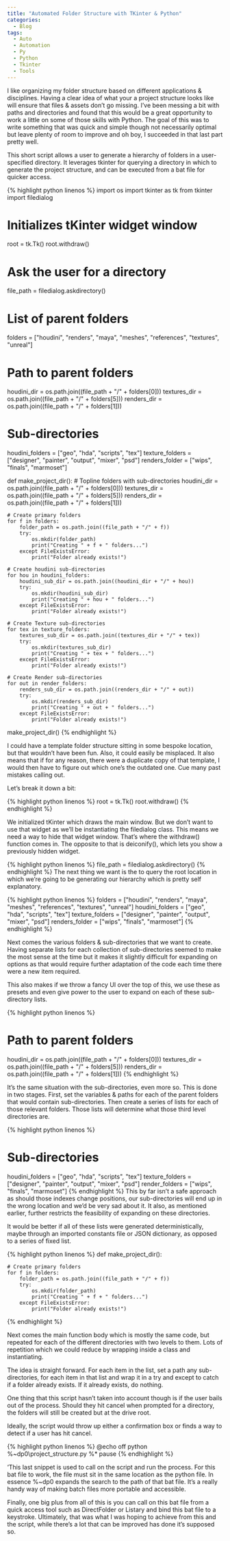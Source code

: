 ```yaml
---
title: "Automated Folder Structure with TKinter & Python"
categories:
  - Blog
tags:
  - Auto
  - Automation
  - Py
  - Python
  - Tkinter
  - Tools
---
```


I like organizing my folder structure based on different applications & disciplines. Having a clear idea of what your a project structure looks like will ensure that files & assets don’t go missing. I’ve been messing a bit with paths and directories and found that this would be a great opportunity to work a little on some of those skills with Python. The goal of this was to write something that was quick and simple though not necessarily optimal but leave plenty of room to improve and oh boy, I succeeded in that last part pretty well.

This short script allows a user to generate a hierarchy of folders in a user-specified directory. It leverages tkinter for querying a directory in which to generate the project structure, and can be executed from a bat file for quicker access.

{% highlight python linenos %}
import os
import tkinter as tk
from tkinter import filedialog
 
# Initializes tKinter widget window
root = tk.Tk()
root.withdraw()
 
# Ask the user for a directory
file_path = filedialog.askdirectory()
 
# List of parent folders
folders = ["houdini", "renders", "maya", "meshes", "references", "textures", "unreal"]
 
# Path to parent folders
houdini_dir = os.path.join((file_path + "/" + folders[0]))
textures_dir = os.path.join((file_path + "/" + folders[5]))
renders_dir = os.path.join((file_path + "/" + folders[1]))
 
# Sub-directories
houdini_folders = ["geo", "hda", "scripts", "tex"]
texture_folders = ["designer", "painter", "output", "mixer", "psd"]
renders_folder = ["wips", "finals", "marmoset"]
 
def make_project_dir():
    # Topline folders with sub-directories
    houdini_dir = os.path.join((file_path + "/" + folders[0]))
    textures_dir = os.path.join((file_path + "/" + folders[5]))
    renders_dir = os.path.join((file_path + "/" + folders[1]))
 
    # Create primary folders
    for f in folders:
        folder_path = os.path.join((file_path + "/" + f))
        try:
            os.mkdir(folder_path)
            print("Creating " + f + " folders...")
        except FileExistsError:
            print("Folder already exists!")
 
    # Create houdini sub-directories
    for hou in houdini_folders:
        houdini_sub_dir = os.path.join((houdini_dir + "/" + hou))
        try:
            os.mkdir(houdini_sub_dir)
            print("Creating " + hou + " folders...")
        except FileExistsError:
            print("Folder already exists!")
 
    # Create Texture sub-directories
    for tex in texture_folders:
        textures_sub_dir = os.path.join((textures_dir + "/" + tex))
        try:
            os.mkdir(textures_sub_dir)
            print("Creating " + tex + " folders...")
        except FileExistsError:
            print("Folder already exists!")
 
    # Create Render sub-directories
    for out in render_folders:
        renders_sub_dir = os.path.join((renders_dir + "/" + out))
        try:
            os.mkdir(renders_sub_dir)
            print("Creating " + out + " folders...")
        except FileExistsError:
            print("Folder already exists!")
 
 
make_project_dir()
{% endhighlight %}

I could have a template folder structure sitting in some bespoke location, but that wouldn’t have been fun. Also, it could easily be misplaced. It also means that if for any reason, there were a duplicate copy of that template, I would then have to figure out which one’s the outdated one. Cue many past mistakes calling out.

Let’s break it down a bit:

{% highlight python linenos %}
root = tk.Tk()
root.withdraw()
{% endhighlight %}

We initialized tKinter which draws the main window. But we don’t want to use that widget as we’ll be instantiating the filedialog class. This means we need a way to hide that widget window. That’s where the withdraw() function comes in. The opposite to that is deiconify(), which lets you show a previously hidden widget.

{% highlight python linenos %}
file_path = filedialog.askdirectory()
{% endhighlight %}
The next thing we want is the to query the root location in which we’re going to be generating our hierarchy which is pretty self explanatory.

{% highlight python linenos %}
folders = ["houdini", "renders", "maya", "meshes", "references", "textures", "unreal"]
houdini_folders = ["geo", "hda", "scripts", "tex"]
texture_folders = ["designer", "painter", "output", "mixer", "psd"]
renders_folder = ["wips", "finals", "marmoset"]
{% endhighlight %}

Next comes the various folders & sub-directories that we want to create. Having separate lists for each collection of sub-directories seemed to make the most sense at the time but it makes it slightly difficult for expanding on options as that would require further adaptation of the code each time there were a new item required.

This also makes if we throw a fancy UI over the top of this, we use these as presets and even give power to the user to expand on each of these sub-directory lists.

{% highlight python linenos %}
# Path to parent folders
houdini_dir = os.path.join((file_path + "/" + folders[0]))
textures_dir = os.path.join((file_path + "/" + folders[5]))
renders_dir = os.path.join((file_path + "/" + folders[1]))
{% endhighlight %}

It’s the same situation with the sub-directories, even more so. This is done in two stages. First, set the variables & paths for each of the parent folders that would contain sub-directories. Then create a series of lists for each of those relevant folders. Those lists will determine what those third level directories are.

{% highlight python linenos %}
# Sub-directories
houdini_folders = ["geo", "hda", "scripts", "tex"]
texture_folders = ["designer", "painter", "output", "mixer", "psd"]
render_folders = ["wips", "finals", "marmoset"]
{% endhighlight %}
This by far isn’t a safe approach as should those indexes change positions, our sub-directories will end up in the wrong location and we’d be very sad about it. It also, as mentioned earlier, further restricts the feasibility of expanding on these directories.

It would be better if all of these lists were generated deterministically, maybe through an imported constants file or JSON dictionary, as opposed to a series of fixed list.

{% highlight python linenos %}
def make_project_dir():
 
    # Create primary folders
    for f in folders:
        folder_path = os.path.join((file_path + "/" + f))
        try:
            os.mkdir(folder_path)
            print("Creating " + f + " folders...")
        except FileExistsError:
            print("Folder already exists!")
{% endhighlight %}

Next comes the main function body which is mostly the same code, but repeated for each of the different directories with two levels to them. Lots of repetition which we could reduce by wrapping inside a class and instantiating.

The idea is straight forward. For each item in the list, set a path any sub-directories, for each item in that list and wrap it in a try and except to catch if a folder already exists. If it already exists, do nothing.

One thing that this script hasn’t taken into account though is if the user bails out of the process. Should they hit cancel when prompted for a directory, the folders will still be created but at the drive root.

Ideally, the script would throw up either a confirmation box or finds a way to detect if a user has hit cancel.

{% highlight python linenos %}
@echo off
python %~dp0\project_structure.py %*
pause
{% endhighlight %}

‘This last snippet is used to call on the script and run the process. For this bat file to work, the file must sit in the same location as the python file. In essence %~dp0 expands the search to the path of that bat file. It’s a really handy way of making batch files more portable and accessible.

Finally, one big plus from all of this is you can call on this bat file from a quick access tool such as DirectFolder or Listary and bind this bat file to a keystroke. Ultimately, that was what I was hoping to achieve from this and the script, while there’s a lot that can be improved has done it’s supposed so.